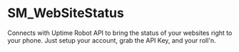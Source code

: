 # SM_WebSiteStatus
Connects with Uptime Robot API to bring the status of your websites right to your phone. Just setup your account, grab the API Key, and your roll'n.
